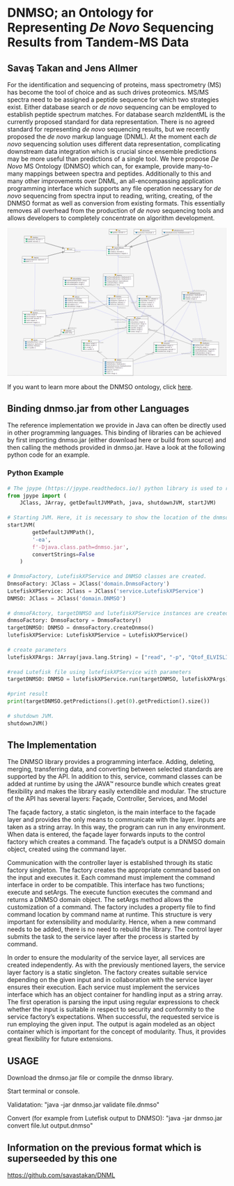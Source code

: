 
# DNMSO; an Ontology for Representing *De* *Novo* Sequencing Results from Tandem-MS Data

## Savaş Takan and Jens Allmer

For the identification and sequencing of proteins, mass spectrometry (MS) has become the tool of choice and as such drives proteomics. MS/MS spectra need to be assigned a peptide sequence for which two strategies exist. Either database search or *de novo* sequencing can be employed to establish peptide spectrum matches. For database search mzIdentML is the currently proposed standard for data representation. There is no agreed standard for representing *de novo* sequencing results, but we recently proposed the *de novo* markup language (DNML). At the moment each *de novo* sequencing solution uses different data representation, complicating downstream data integration which is crucial since ensemble predictions may be more useful than predictions of a single tool. We here propose *De Novo* MS Ontology (DNMSO) which can, for example, provide many-to-many mappings between spectra and peptides. Additionally to this and many other improvements over DNML, an all-encompassing application programming interface which supports any file operation necessary for *de novo* sequencing from spectra input to reading, writing, creating, of the DNMSO format as well as conversion from existing formats. This essentially removes all overhead from the production of *de novo* sequencing tools and allows developers to completely concentrate on algorithm development.

![DNMSO class graph](dnmso_graph.png)

If you want to learn more about the DNMSO ontology, click [here](https://savastakan.github.io/dnmso/).

## Binding dnmso.jar from other Languages

The reference implementation we provide in Java can often be directly used in other programming languages. This binding of libraries can be achieved by first importing dnmso.jar (either download here or build from source) and then calling the methods provided in dnmso.jar. Have a look at the following python code for an example.

### Python Example

```python
# The jpype (https://jpype.readthedocs.io/) python library is used to run the dnmso library in python.
from jpype import (
    JClass, JArray, getDefaultJVMPath, java, shutdownJVM, startJVM)

# Starting JVM. Here, it is necessary to show the location of the dnmso library
startJVM(
        getDefaultJVMPath(),
        '-ea',
        f'-Djava.class.path=dnmso.jar',
        convertStrings=False
    )

# DnmsoFactory, LutefiskXPService and DNMSO classes are created.
DnmsoFactory: JClass = JClass('domain.DnmsoFactory')
LutefiskXPService: JClass = JClass('service.LutefiskXPService')
DNMSO: JClass = JClass('domain.DNMSO')

# dnmsoFActory, targetDNMSO and lutefiskXPService instances are created by using DnmsoFactory, LutefiskXPService
dnmsoFactory: DnmsoFactory = DnmsoFactory()
targetDNMSO: DNMSO = dnmsoFactory.createDnmso()
lutefiskXPService: LutefiskXPService = LutefiskXPService()

# create parameters
lutefiskXPArgs: JArray(java.lang.String) = ["read", "-p", "Qtof_ELVISLIVESK.lut", "-n", "2"]

#read Lutefisk file using lutefiskXPService with parameters
targetDNMSO: DNMSO = lutefiskXPService.run(targetDNMSO, lutefiskXPArgs)

#print result
print(targetDNMSO.getPredictions().get(0).getPrediction().size())

# shutdown JVM.
shutdownJVM()
```
## The Implementation

 The DNMSO library provides a programming interface. Adding, deleting, merging, transferring data, and converting between selected standards are supported by the API. In addition to this, service, command classes can be added at runtime by using the JAVA™ resource bundle which creates great flexibility and makes the library easily extendible and modular. The structure of the API has several layers: Façade, Controller, Services, and Model

The façade factory, a static singleton, is the main interface to the façade layer and provides the only means to communicate with the layer. Inputs are taken as a string array. In this way, the program can run in any environment. When data is entered, the façade layer forwards inputs to the control factory which creates a command. The façade’s output is a DNMSO domain object, created using the command layer.

Communication with the controller layer is established through its static factory singleton. The factory creates the appropriate command based on the input and executes it. Each command must implement the command interface in order to be compatible. This interface has two functions; execute and setArgs. The execute function executes the command and returns a DNMSO domain object. The setArgs method allows the customization of a command. The factory includes a property file to find command location by command name at runtime. This structure is very important for extensibility and modularity. Hence, when a new command needs to be added, there is no need to rebuild the library. The control layer submits the task to the service layer after the process is started by command.

In order to ensure the modularity of the service layer, all services are created independently. As with the previously mentioned layers, the service layer factory is a static singleton. The factory creates suitable service depending on the given input and in collaboration with the service layer ensures their execution. Each service must implement the services interface which has an object container for handling input as a string array. The first operation is parsing the input using regular expressions to check whether the input is suitable in respect to security and conformity to the service factory’s expectations. When successful, the requested service is run employing the given input. The output is again modeled as an object container which is important for the concept of modularity. Thus, it provides great flexibility for future extensions.
## USAGE

Download the dnmso.jar file or compile the dnmso library.

Start terminal or console.

Validatation: "java -jar dnmso.jar validate file.dnmso"

Convert (for example from Lutefisk output to DNMSO): "java -jar dnmso.jar convert file.lut output.dnmso"


## Information on the previous format which is superseeded by this one

https://github.com/savastakan/DNML
